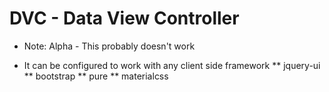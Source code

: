 # DVC - Data View Controller

* Note: Alpha - This probably doesn't work

* It can be configured to work with any client side framework
** jquery-ui
** bootstrap
** pure
** materialcss
